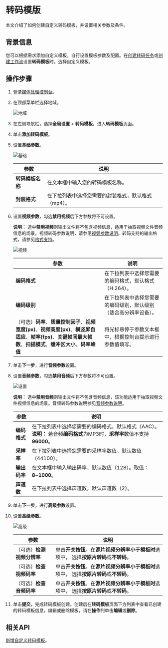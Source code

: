 # 转码模版

本文介绍了如何创建自定义转码模板，并设置相关参数及条件。

## 背景信息

您可以根据需求添加自定义模板，自行设置模板参数及配置。在[创建转码任务](/cn.zh-CN/控制台指南/任务管理.md)或[创建工作流](/cn.zh-CN/控制台指南/工作流管理/创建工作流.md)设置**转码模板**时，选择自定义模板。

## 操作步骤

1.  登录[媒体处理控制台](https://mps.console.aliyun.com/executions/list)。
2.  在顶部菜单栏选择地域。

    ![地域](https://static-aliyun-doc.oss-accelerate.aliyuncs.com/assets/img/zh-CN/7340183161/p242178.png)

3.  在左侧导航栏，选择**全局设置** \> **转码模板**，进入**转码模板**页面。
4.  单击**添加转码模板**。
5.  设置**基础参数**。

    ![基础](https://static-aliyun-doc.oss-accelerate.aliyuncs.com/assets/img/zh-CN/3080514161/p243074.png)

    |参数|说明|
    |--|--|
    |**转码模板名称**|在文本框中输入您的转码模板名称。|
    |**封装格式**|在下拉列表中选择您需要的封装格式，默认格式（mp4）。|

6.  设置**视频参数**，勾选**禁用视频**后下方参数将不可设置。

    **说明：** 选中**禁用视频**则输出文件将不包含视频信息，适用于抽取视频文件音频信息的场景。视频转码参数说明，请参见[视频参数说明](/cn.zh-CN/API参考/附录/参数详情.md)。转码支持的输出格式，请参见[格式支持](/cn.zh-CN/API参考/附录/格式支持.md)。

    ![视频](https://static-aliyun-doc.oss-accelerate.aliyuncs.com/assets/img/zh-CN/3080514161/p243078.png)

    |参数|说明|
    |--|--|
    |**编码格式**|在下拉列表中选择您需要的编码格式，默认格式（H.264）。|
    |**编码级别**|在下拉列表中选择您需要的编码级别，默认级别（适合高分辨率设备）。|
    |（可选）**码率**、**质量控制因子**、**视频宽度\(px\)**、**视频高度\(px\)**、**横竖屏自适应**、**帧率\(fps\)**、**关键帧间最大帧数**、**扫描模式**、**缓冲区大小**、**码率峰值**|将光标悬停于参数文本框中，根据控制台提示进行参数值填写。|

7.  单击**下一步**，进行**音频参数**设置。
8.  设置**音频参数**，勾选**禁用音频**后下方参数将不可设置。

    ![设置](https://static-aliyun-doc.oss-accelerate.aliyuncs.com/assets/img/zh-CN/3080514161/p232848.png)

    **说明：** 选中**禁用音频**则输出文件将不包含音频信息，该功能适用于抽取视频文件视频信息的场景。音频转码参数说明参见[音频参数说明](/cn.zh-CN/API参考/附录/参数详情.md)。

    |参数|说明|
    |--|--|
    |**编码格式**|在下拉列表中选择您需要的编码格式，默认格式（AAC）。**说明：** 若音频**编码格式**为MP3时，**采样率**数值不支持**96000**。 |
    |**采样率**|在下拉列表中选择您需要的采样率数值，默认数值（44100）。|
    |**输出码率**|在文本框中输入输出码率，默认数值（128）。取值：**8**~**1000**。|
    |**声道数**|在下拉列表中选择声道数，默认声道数（2）。|

9.  单击**下一步**，进行**高级参数**设置。
10. 设置**高级参数**。

    ![高级](https://static-aliyun-doc.oss-accelerate.aliyuncs.com/assets/img/zh-CN/3080514161/p243081.png)

    |参数|说明|
    |--|--|
    |（可选）**检测视频分辨率**|单击**开关按钮**。在**源片视频分辨率小于模板时**选项中， 选择**按原片转码**或**不转码**。 |
    |（可选）**检查视频码率**|单击**开关按钮**。在**源片视频分辨率小于模板时**选项中， 选择**按原片转码**或**不转码**。 |
    |（可选）**检查音频码率**|单击**开关按钮**。在**源片视频分辨率小于模板时**选项中， 选择**按原片转码**或**不转码**。 |

11. 单击**提交**，完成转码模板创建。创建后在**转码模板**页面下方列表中查看已创建的转码模板信息，编辑或删除模板，请在**操作**列单击**编辑**或**删除**。

## 相关API

[新增自定义转码模板](/cn.zh-CN/API参考/自定义转码模板接口/新增自定义转码模板.md)。

